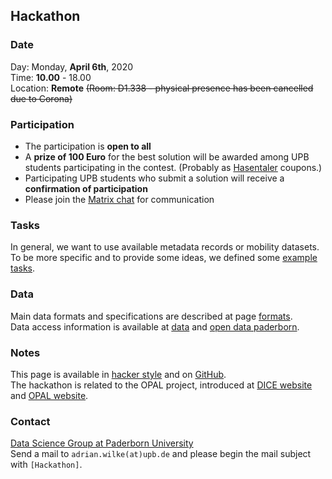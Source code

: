 ## Hackathon

### Date

Day: Monday, **April 6th**, 2020  
Time: **10.00** - 18.00  
Location: **Remote**
~~(Room: D1.338 - physical presence has been cancelled due to Corona)~~

### Participation

* The participation is **open to all**
* A **prize of 100 Euro** for the best solution will be awarded among UPB students participating in the contest. (Probably as [Hasentaler](https://www.hasentaler.de/shoppen/#gutscheine) coupons.)
* Participating UPB students who submit a solution will receive a **confirmation of participation**
* Please join the [Matrix chat](chat.md) for communication

### Tasks

In general, we want to use available metadata records or mobility datasets.  
To be more specific and to provide some ideas, we defined some [example tasks](tasks.md).

### Data

Main data formats and specifications are described at page [formats](formats.md).  
Data access information is available at [data](data.md) and [open data paderborn](open-data-paderborn.md).

### Notes

This page is available in [hacker style](https://projekt-opal.github.io/hackathon/) and on [GitHub](https://github.com/projekt-opal/hackathon/blob/gh-pages/index.md).  
The hackathon is related to the OPAL project, introduced at [DICE website](https://dice-research.org/OPAL) and [OPAL website](http://projekt-opal.de/en/welcome-project-opal/).

### Contact

[Data Science Group at Paderborn University](https://dice-research.org/)  
Send a mail to `adrian.wilke(at)upb.de` and please begin the mail subject with `[Hackathon]`.
